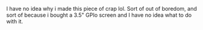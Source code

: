 I have no idea why i made this piece of crap lol. Sort of out of boredom, and sort of because i bought a 3.5" GPIo screen and I have no idea what to do with it.
    
